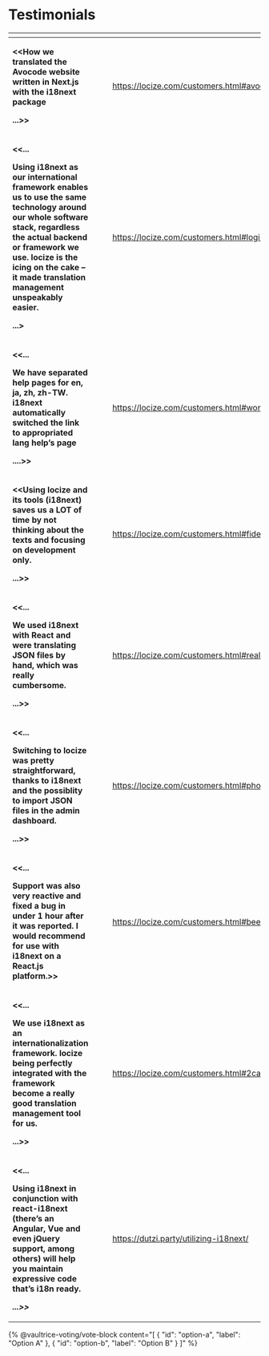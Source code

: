 # Testimonials

<table data-view="cards"><thead><tr><th></th><th></th><th></th><th data-hidden data-card-target data-type="content-ref"></th><th data-hidden data-card-cover data-type="files"></th></tr></thead><tbody><tr><td><p><strong>&#x3C;&#x3C;How we translated the Avocode website written in Next.js with the i18next package</strong></p><p><strong>...>></strong></p></td><td></td><td></td><td><a href="https://locize.com/customers.html#avocode">https://locize.com/customers.html#avocode</a></td><td><a href="../.gitbook/assets/avocode.jpg">avocode.jpg</a></td></tr><tr><td><p><strong>&#x3C;&#x3C;...</strong></p><p><strong>Using i18next as our international framework enables us to use the same technology around our whole software stack, regardless the actual backend or framework we use. locize is the icing on the cake – it made translation management unspeakably easier.</strong></p><p><strong>...></strong></p></td><td></td><td></td><td><a href="https://locize.com/customers.html#logiscool">https://locize.com/customers.html#logiscool</a></td><td><a href="../.gitbook/assets/logiscool.jpg">logiscool.jpg</a></td></tr><tr><td><p><strong>&#x3C;&#x3C;...</strong></p><p><strong>We have separated help pages for en, ja, zh, zh-TW. i18next automatically switched the link to appropriated lang help’s page</strong></p><p><strong>....>></strong></p></td><td></td><td></td><td><a href="https://locize.com/customers.html#worldshopping">https://locize.com/customers.html#worldshopping</a></td><td><a href="../.gitbook/assets/worldshopping.jpg">worldshopping.jpg</a></td></tr><tr><td><p><strong>&#x3C;&#x3C;Using locize and its tools (i18next) saves us a LOT of time by not thinking about the texts and focusing on development only.</strong></p><p><strong>...>></strong></p></td><td></td><td></td><td><a href="https://locize.com/customers.html#fideli">https://locize.com/customers.html#fideli</a></td><td><a href="../.gitbook/assets/fideli.jpg">fideli.jpg</a></td></tr><tr><td><p><strong>&#x3C;&#x3C;...</strong></p><p><strong>We used i18next with React and were translating JSON files by hand, which was really cumbersome.</strong></p><p><strong>...>></strong></p></td><td></td><td></td><td><a href="https://locize.com/customers.html#realadvisor">https://locize.com/customers.html#realadvisor</a></td><td><a href="../.gitbook/assets/realadvisor.jpg">realadvisor.jpg</a></td></tr><tr><td><p><strong>&#x3C;&#x3C;...</strong></p><p><strong>Switching to locize was pretty straightforward, thanks to i18next and the possiblity to import JSON files in the admin dashboard.</strong></p><p><strong>...>></strong></p></td><td></td><td></td><td><a href="https://locize.com/customers.html#photogram">https://locize.com/customers.html#photogram</a></td><td><a href="../.gitbook/assets/photogram.jpg">photogram.jpg</a></td></tr><tr><td><p><strong>&#x3C;&#x3C;...</strong></p><p><strong>Support was also very reactive and fixed a bug in under 1 hour after it was reported. I would recommend for use with i18next on a React.js platform.>></strong></p></td><td></td><td></td><td><a href="https://locize.com/customers.html#beelance">https://locize.com/customers.html#beelance</a></td><td><a href="../.gitbook/assets/beelance.jpg">beelance.jpg</a></td></tr><tr><td><p><strong>&#x3C;&#x3C;...</strong></p><p><strong>We use i18next as an internationalization framework. locize being perfectly integrated with the framework become a really good translation management tool for us.</strong></p><p><strong>...>></strong></p></td><td></td><td></td><td><a href="https://locize.com/customers.html#2captcha">https://locize.com/customers.html#2captcha</a></td><td><a href="../.gitbook/assets/2captcha.jpg">2captcha.jpg</a></td></tr><tr><td><p><strong>&#x3C;&#x3C;...</strong></p><p><strong>Using i18next in conjunction with react-i18next (there’s an Angular, Vue and even jQuery support, among others) will help you maintain expressive code that’s i18n ready.</strong></p><p><em><strong>...>></strong></em></p></td><td></td><td></td><td><a href="https://dutzi.party/utilizing-i18next/">https://dutzi.party/utilizing-i18next/</a></td><td><a href="../.gitbook/assets/dutzi.jpg">dutzi.jpg</a></td></tr></tbody></table>

{% @vaultrice-voting/vote-block content="[
  {
    "id": "option-a",
    "label": "Option A"
  },
  {
    "id": "option-b",
    "label": "Option B"
  }
]" %}
